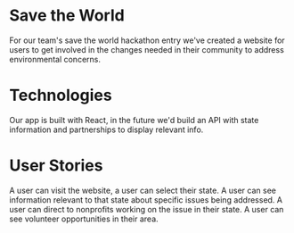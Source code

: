# Save the World

For our team's save the world hackathon entry we've created a website for users to get involved in the changes needed in their community to address environmental concerns.

# Technologies
Our app is built with React, in the future we'd build an API with state information and partnerships to display relevant info.

# User Stories
A user can visit the website, a user can select their state. A user can see information relevant to that state about specific issues being addressed. A user can direct to nonprofits working on the issue in their state. A user can see volunteer opportunities in their area.
